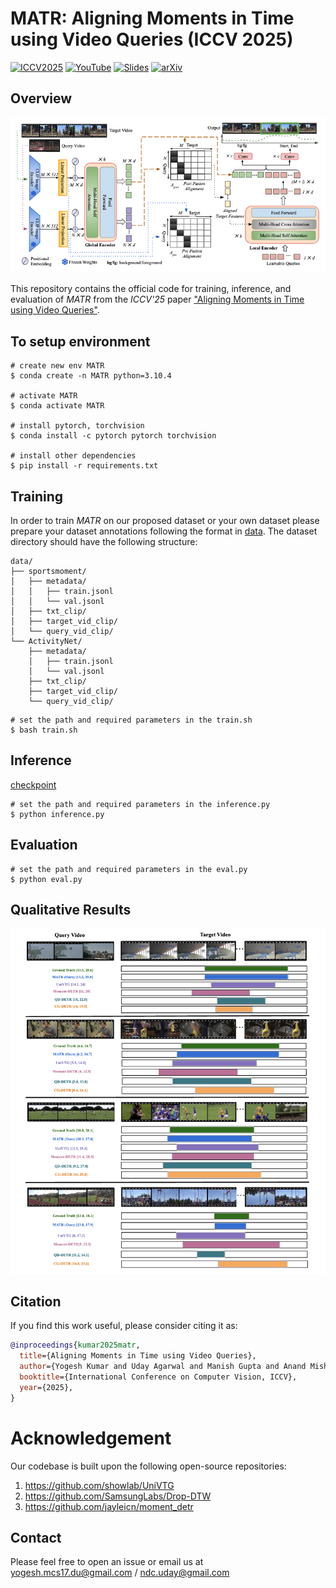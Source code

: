 # MATR: Aligning Moments in Time using Video Queries (ICCV 2025)

[![ICCV2025](https://img.shields.io/badge/ICCV-2025-cyan)](https://openaccess.thecvf.com/content/ICCV2025/papers/Kumar_Aligning_Moments_in_Time_using_Video_Queries_ICCV_2025_paper.pdf)
[![YouTube](https://img.shields.io/badge/YouTube-Video-red)](https://www.youtube.com/watch?v=z97GIct5LlA)
[![Slides](https://img.shields.io/badge/Slides-Presentation-orange)](https://docs.google.com/presentation/d/1SdCkEzDd6ZMl-Lo6qjrX6hJMEqeRYzCm/edit?usp=sharing&ouid=117468169269896850957&rtpof=true&sd=true)
[![arXiv](https://img.shields.io/badge/arXiv-2508.15439-b31b1b)](https://arxiv.org/pdf/2508.15439)


## Overview
<p align="center">
    <img src="assets/model.png" width="700px"/>
</p>

This repository contains the official code for training, inference, and evaluation of *MATR* from the *ICCV'25* paper ["Aligning Moments in Time using Video Queries"](https://github.com/vl2g/MATR/blob/main/assets/kumar_iccv25.pdf).

## To setup environment
```
# create new env MATR
$ conda create -n MATR python=3.10.4

# activate MATR
$ conda activate MATR

# install pytorch, torchvision
$ conda install -c pytorch pytorch torchvision

# install other dependencies
$ pip install -r requirements.txt
```


## Training 
In order to train *MATR* on our proposed dataset or your own dataset please prepare your dataset annotations following the format in [data](./sportsmoments).
The dataset directory should have the following structure:
```
data/
├── sportsmoment/
│   ├── metadata/
│   │   ├── train.jsonl
│   │   └── val.jsonl
│   ├── txt_clip/
│   ├── target_vid_clip/
│   └── query_vid_clip/
└── ActivityNet/
    ├── metadata/
    │   ├── train.jsonl
    │   └── val.jsonl
    ├── txt_clip/
    ├── target_vid_clip/
    └── query_vid_clip/
```

```
# set the path and required parameters in the train.sh
$ bash train.sh
```


## Inference
[checkpoint](https://drive.google.com/file/d/1C2sKb_JGPY2ho8aM7Lz_4UC2_anP6Stt/view?usp=drive_link)
```
# set the path and required parameters in the inference.py
$ python inference.py
```

## Evaluation
```
# set the path and required parameters in the eval.py
$ python eval.py
```

## Qualitative Results
<p align="center">
    <img src="assets/qual_res.png" width="700px"/>
</p>



## Citation
If you find this work useful, please consider citing it as:
```bibtex
@inproceedings{kumar2025matr,
  title={Aligning Moments in Time using Video Queries},
  author={Yogesh Kumar and Uday Agarwal and Manish Gupta and Anand Mishra},
  booktitle={International Conference on Computer Vision, ICCV},
  year={2025},
}
```
# Acknowledgement
Our codebase is built upon the following open-source repositories:
1. https://github.com/showlab/UniVTG
2. https://github.com/SamsungLabs/Drop-DTW
3. https://github.com/jayleicn/moment_detr

## Contact

Please feel free to open an issue or email us at [yogesh.mcs17.du@gmail.com](mailto:yogesh.mcs17.du@gmail.com) / [ndc.uday@gmail.com](mailto:ndc.uday@gmail.com)
